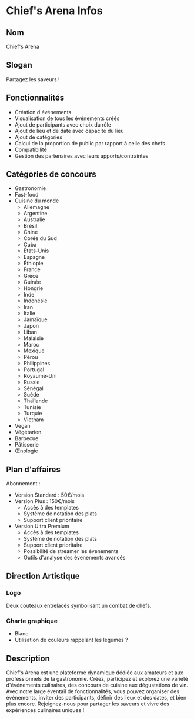 # Chief's Arena Infos

## Nom
Chief's Arena

## Slogan
Partagez les saveurs !

## Fonctionnalités
- Création d'événements
- Visualisation de tous les événements créés
- Ajout de participants avec choix du rôle
- Ajout de lieu et de date avec capacité du lieu
- Ajout de catégories
- Calcul de la proportion de public par rapport à celle des chefs
- Compatibilité
- Gestion des partenaires avec leurs apports/contraintes

## Catégories de concours
- Gastronomie
- Fast-food
- Cuisine du monde
  - Allemagne
  - Argentine
  - Australie
  - Brésil
  - Chine
  - Corée du Sud
  - Cuba
  - États-Unis
  - Espagne
  - Éthiopie
  - France
  - Grèce
  - Guinée
  - Hongrie
  - Inde
  - Indonésie
  - Iran
  - Italie
  - Jamaïque
  - Japon
  - Liban
  - Malaisie
  - Maroc
  - Mexique
  - Pérou
  - Philippines
  - Portugal
  - Royaume-Uni
  - Russie
  - Sénégal
  - Suède
  - Thaïlande
  - Tunisie
  - Turquie
  - Vietnam
- Vegan
- Végétarien
- Barbecue
- Pâtisserie
- Œnologie

## Plan d'affaires
Abonnement :
- Version Standard : 50€/mois
- Version Plus : 150€/mois
  - Accès à des templates
  - Système de notation des plats
  - Support client prioritaire
- Version Ultra Premium
  - Accès à des templates
  - Système de notation des plats
  - Support client prioritaire
  - Possibilité de streamer les évenements
  - Outils d'analyse des évenements avancés

## Direction Artistique
### Logo
Deux couteaux entrelacés symbolisant un combat de chefs.

### Charte graphique
- Blanc
- Utilisation de couleurs rappelant les légumes ?

## Description
Chief's Arena est une plateforme dynamique dédiée aux amateurs et aux professionnels de la gastronomie. Créez, participez et explorez une variété d'événements culinaires, des concours de cuisine aux dégustations de vin. Avec notre large éventail de fonctionnalités, vous pouvez organiser des événements, inviter des participants, définir des lieux et des dates, et bien plus encore. Rejoignez-nous pour partager les saveurs et vivre des expériences culinaires uniques !
